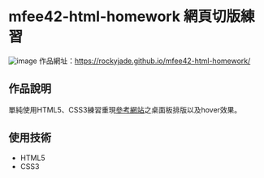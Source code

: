 # mfee42-html-homework 網頁切版練習
![image](https://github.com/RockyJade/mfee42-html-homework/assets/50537438/1d28a919-3778-406d-a166-296a5e61d333)
作品網址：https://rockyjade.github.io/mfee42-html-homework/
## 作品說明

單純使用HTML5、CSS3練習重現[參考網站](https://edm.bnext.com.tw/martech-trends/2022/)之桌面板排版以及hover效果。

## 使用技術

- HTML5
- CSS3
